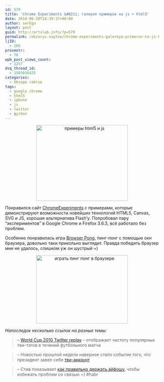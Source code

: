 ```yaml
---
id: 579
title: 'Chrome Experiments &#8211; галерея примеров на js + html5'
date: 2010-06-28T14:39:37+00:00
author: serEga
layout: post
guid: http://artslab.info/?p=579
permalink: /obzoryi-saytov/chrome-experiments-galereya-primerov-na-js-html5/
ljID:
  - 266
prosmotr:
  - 76
wpb_post_views_count:
  - 1257
dsq_thread_id:
  - 1565016425
categories:
  - Обзоры сайтов
tags:
  - google chrome
  - html5
  - iphone
  - js
  - twitter
  - футбол
---
```

<center>
  <a href="http://artslab.info/wp-content/uploads/chrome_experiments.png"><img src="http://artslab.info/wp-content/uploads/chrome_experiments-300x249.png" alt="примеры html5 и js" title="chrome_experiments" width="300" height="249" class="aligncenter size-medium wp-image-580" /></a>
</center>



Понравился сайт <a href="http://chromeexperiments.com/" target="_blank">ChromeExperiments</a> с примерами, которые демонстрируют возможности новейших технологий HTML5, Canvas, SVG и JS, хорошая альтернатива Flash&#8217;у. Попробовал пару &#8220;экспериментов&#8221; в Google Chrome и Firefox 3.6.3, всё работало без проблем.

Особенно понравилась игра <a href="http://www.chromeexperiments.com/detail/browser-pong/" target="_blank">Browser Pong</a>, пинг-понг с помощью окн браузера, довольно таки прикольно выглядит. Правда победить браузер мне не удалось, слишком уж он шустрый =)



<center>
  <a href="http://artslab.info/wp-content/uploads/browser_pong.png"><img src="http://artslab.info/wp-content/uploads/browser_pong-300x225.png" alt="играть пинг понг в браузере" title="browser_pong" width="300" height="225" class="aligncenter size-medium wp-image-581" srcset="http://googledrive.com/host/0B9lHVSSSdxdxd0hjdUdmRzY3Tjg/browser_pong-300x225.png 300w, http://googledrive.com/host/0B9lHVSSSdxdxd0hjdUdmRzY3Tjg/browser_pong.png 400w" sizes="(max-width: 300px) 100vw, 300px" /></a>
</center>

_Напоследок несколько ссылок на разные темы:_

> &#8211; <a href="http://www.guardian.co.uk/football/world-cup-match-replay" target="_blank">World Cup 2010 Twitter replay</a> &#8211; отображает частоту популярных тви-тэгов в течений футбольного матча

> &#8211; Новостью прошлой недели наверное стало событие того, что президент завел себе [тви-аккаунт](http://twitter.com/KremlinRussia)

> &#8211; Стив показывает <a href="http://bit.ly/bTtOvp" target="_blank">как правильно держать айфошу</a>, чтобы избежать проблем со связью =) #habr